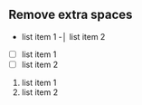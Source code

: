 ## Remove extra spaces

-  list item 1
-│  list item 2

-  [ ] list item 1
-  [ ] list item 2

1.  list item 1
2.  list item 2
